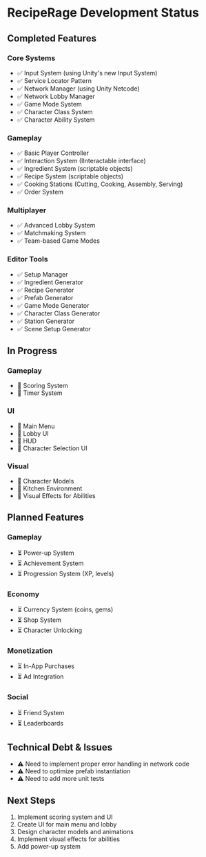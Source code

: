 # RecipeRage Development Status

## Completed Features

### Core Systems
- ✅ Input System (using Unity's new Input System)
- ✅ Service Locator Pattern
- ✅ Network Manager (using Unity Netcode)
- ✅ Network Lobby Manager
- ✅ Game Mode System
- ✅ Character Class System
- ✅ Character Ability System

### Gameplay
- ✅ Basic Player Controller
- ✅ Interaction System (IInteractable interface)
- ✅ Ingredient System (scriptable objects)
- ✅ Recipe System (scriptable objects)
- ✅ Cooking Stations (Cutting, Cooking, Assembly, Serving)
- ✅ Order System

### Multiplayer
- ✅ Advanced Lobby System
- ✅ Matchmaking System
- ✅ Team-based Game Modes

### Editor Tools
- ✅ Setup Manager
- ✅ Ingredient Generator
- ✅ Recipe Generator
- ✅ Prefab Generator
- ✅ Game Mode Generator
- ✅ Character Class Generator
- ✅ Station Generator
- ✅ Scene Setup Generator

## In Progress

### Gameplay
- 🔄 Scoring System
- 🔄 Timer System

### UI
- 🔄 Main Menu
- 🔄 Lobby UI
- 🔄 HUD
- 🔄 Character Selection UI

### Visual
- 🔄 Character Models
- 🔄 Kitchen Environment
- 🔄 Visual Effects for Abilities

## Planned Features

### Gameplay
- ⏳ Power-up System
- ⏳ Achievement System
- ⏳ Progression System (XP, levels)

### Economy
- ⏳ Currency System (coins, gems)
- ⏳ Shop System
- ⏳ Character Unlocking

### Monetization
- ⏳ In-App Purchases
- ⏳ Ad Integration

### Social
- ⏳ Friend System
- ⏳ Leaderboards

## Technical Debt & Issues
- ⚠️ Need to implement proper error handling in network code
- ⚠️ Need to optimize prefab instantiation
- ⚠️ Need to add more unit tests

## Next Steps
1. Implement scoring system and UI
2. Create UI for main menu and lobby
3. Design character models and animations
4. Implement visual effects for abilities
5. Add power-up system
